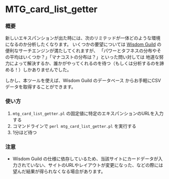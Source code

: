 # MTG_card_list_getter

### 概要  
新しいエキスパンションが出た時には、次のリミテッドが一体どのような環境になるのか分析したくなります。
いくつかの要望については [Wisdom Guild](http://www.wisdom-guild.net/) の便利なサーチエンジンが満たしてくれますが、
「パワーとタフネスの分布やその平均はいくつか？」「マナコストの分布は？」といった問い対しては
地道な努力によって解決するか、誰かがやってくれるのを待つ（もしくは分析するのを諦める！）しかありませんでした。

しかし、本ツールを使えば、Wisdom Guild のデータベース からお手軽にCSVデータを取得することができます。

### 使い方  
1. `mtg_card_list_getter.pl` の固定値に特定のエキスパンションのURLを入力する
2. コマンドラインで `perl mtg_card_list_getter.pl` を実行する
3. 1分ほど待つ

### 注意  
* Wisdom Guild の仕様に依存しているため、当該サイトにカードデータが入力されていない、サイトのURLやレイアウトが変更になった、などの際には望んだ結果が得られなくなる場合があります。
